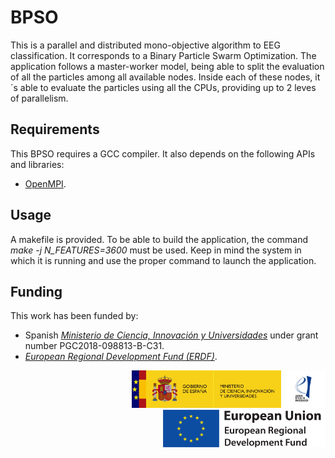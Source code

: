 # BPSO

This is a parallel and distributed mono-objective algorithm to EEG classification. It corresponds to a Binary Particle Swarm Optimization. The application follows a master-worker model, being able to split the evaluation of all the particles among all available nodes. Inside each of these nodes, it´s able to evaluate the particles using all the CPUs, providing up to 2 leves of parallelism. 

## Requirements

This BPSO requires a GCC compiler. It also depends on the following APIs and libraries:

* [OpenMPI](https://www.open-mpi.org/doc/current/).

## Usage

A makefile is provided. To be able to build the application, the command *make -j N_FEATURES=3600* must be used. Keep in mind the system in which it is running and use the proper command to launch the application. 


## Funding

This work has been funded by:

* Spanish [*Ministerio de Ciencia, Innovación y Universidades*](https://www.ciencia.gob.es/) under grant number PGC2018-098813-B-C31.
* [*European Regional Development Fund (ERDF)*](https://ec.europa.eu/regional_policy/en/funding/erdf/).

<div style="text-align: right">
  <img src="https://raw.githubusercontent.com/efficomp/Hpmoon/main/docs/logos/miciu.jpg" height="60">
  <img src="https://raw.githubusercontent.com/efficomp/Hpmoon/main/docs/logos/erdf.png" height="60">
</div>

